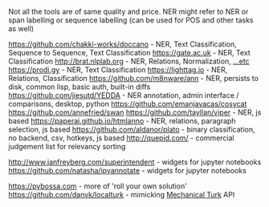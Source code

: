 Not all the tools are of same quality and price.
NER might refer to NER or span labelling or sequence labelling (can be used for POS and other tasks as well)

https://github.com/chakki-works/doccano - NER, Text Classification, Sequence to Sequence, Text Classification
https://gate.ac.uk - NER, Text Classification
http://brat.nlplab.org - NER, Relations, Normalization, […etc](http://brat.nlplab.org/examples.html#annotation-examples)
https://prodi.gy - NER, Text Classification
https://lighttag.io - NER, Relations, Classification
https://github.com/m8nware/ann - NER, persists to disk, common lisp, basic auth, built-in diffs
https://github.com/jiesutd/YEDDA - NER annotation, admin interface / comparisons, desktop, python
https://github.com/emanjavacas/cosycat
https://github.com/annefried/swan
https://github.com/tayllan/viper - NER, js based
https://paperai.github.io/htmlanno - NER, relations, paragraph selection, js based
https://github.com/aldanor/plato - binary classification, no backend, csv, hotkeys, js based
http://quepid.com/ - commercial judgement list for relevancy sorting

http://www.janfreyberg.com/superintendent - widgets for jupyter notebooks
https://github.com/natasha/ipyannotate - widgets for jupyter notebooks

https://pybossa.com - more of 'roll your own solution'
https://github.com/danvk/localturk - mimicking [Mechanical Turk](https://www.mturk.com/) API

